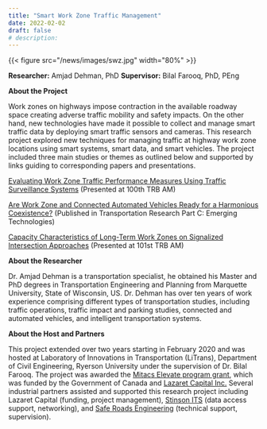 ```yaml
---
title: "Smart Work Zone Traffic Management"
date: 2022-02-02
draft: false
# description:
---
```

{{< figure src="/news/images/swz.jpg" width="80%" >}}


<!--more-->
**Researcher:** Amjad Dehman, PhD
**Supervisor:** Bilal Farooq, PhD, PEng

**About the Project**

Work zones on highways impose contraction in the available roadway space creating adverse traffic mobility and safety impacts. On the other hand, new technologies have made it possible to collect and manage smart traffic data by deploying smart traffic sensors and cameras. This research project explored new techniques for managing traffic at highway work zone locations using smart systems, smart data, and smart vehicles. The project included three main studies or themes as outlined below and supported by links guiding to corresponding papers and presentations.

[Evaluating Work Zone Traffic Performance Measures Using Traffic Surveillance Systems](/projects/smart-mobility/TrafficPerformance_WorkZones.pdf) (Presented at 100th TRB AM)

[Are Work Zone and Connected Automated Vehicles Ready for a Harmonious Coexistence?](https://www.sciencedirect.com/science/article/abs/pii/S0968090X21004162) (Published in Transportation Research Part C: Emerging Technologies)

[Capacity Characteristics of Long-Term Work Zones on Signalized Intersection Approaches](/projects/smart-mobility/CapacityCharacteristics_WZ.pdf) (Presented at 101st TRB AM)

**About the Researcher**

Dr. Amjad Dehman is a transportation specialist, he obtained his Master and PhD degrees in Transportation Engineering and Planning from Marquette University, State of Wisconsin, US. Dr. Dehman has over ten years of work experience comprising different types of transportation studies, including traffic operations, traffic impact and parking studies, connected and automated vehicles, and intelligent transportation systems. 

**About the Host and Partners**

This project extended over two years starting in February 2020 and was hosted at Laboratory of Innovations in Transportation (LiTrans), Department of Civil Engineering, Ryerson University under the supervision of Dr. Bilal Farooq. The project was awarded the [Mitacs Elevate program grant](https://www.mitacs.ca/en/programs/elevate), which was funded by the Government of Canada and [Lazaret Capital Inc.](http://www.lazaretcapital.ca/) Several industrial partners assisted and supported this research project including Lazaret Capital (funding, project management), [Stinson ITS](https://stinsonits.ca/) (data access support, networking), and [Safe Roads Engineering](https://www.saferoadseng.com/) (technical support, supervision). 
